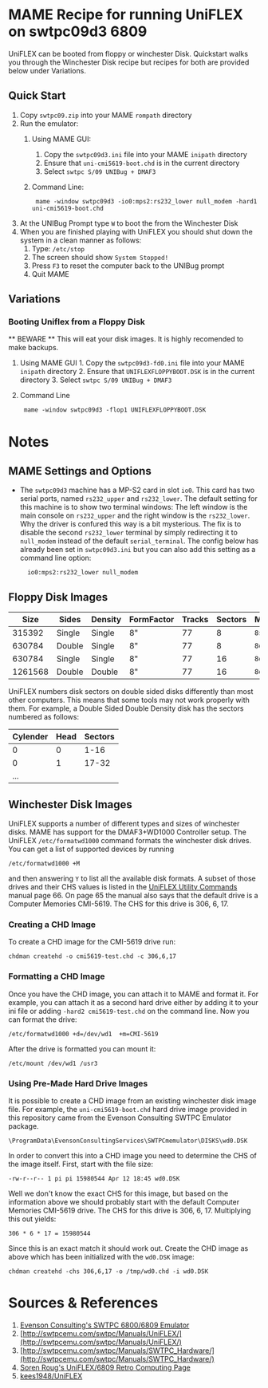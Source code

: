 # MAME Recipe for running UniFLEX on swtpc09d3 6809
UniFLEX can be booted from floppy or winchester Disk.  Quickstart walks you through the Winchester Disk recipe but recipes for both are provided below under Variations.  
## Quick Start
1. Copy `swtpc09.zip` into your MAME `rompath` directory
2. Run the emulator:
    1. Using MAME GUI:
        1. Copy the `swtpc09d3.ini` file into your MAME `inipath` directory
        2. Ensure that `uni-cmi5619-boot.chd` is in the current directory
        3. Select `swtpc S/09 UNIBug + DMAF3`
    2. Command Line:

            mame -window swtpc09d3 -io0:mps2:rs232_lower null_modem -hard1 uni-cmi5619-boot.chd

3. At the UNIBug Prompt type `W` to boot the from the Winchester Disk
4. When you are finished playing with UniFLEX you should shut down the system in a clean manner as follows:
    1. Type: `/etc/stop`
    2. The screen should show `System Stopped!`
    3. Press `F3` to reset the computer back to the UNIBug prompt
    4. Quit MAME

## Variations
### Booting Uniflex from a Floppy Disk
** BEWARE ** This will eat your disk images.  It is highly recomended to make backups.

1. Using MAME GUI
        1. Copy the `swtpc09d3-fd0.ini` file into your MAME `inipath` directory
        2. Ensure that `UNIFLEXFLOPPYBOOT.DSK` is in the current directory
        3. Select `swtpc S/09 UNIBug + DMAF3`

2. Command Line

        mame -window swtpc09d3 -flop1 UNIFLEXFLOPPYBOOT.DSK


# Notes
## MAME Settings and Options
* The `swtpc09d3` machine has a MP-S2 card in slot `io0`.  This card has two serial ports, named `rs232_upper` and `rs232_lower`.  The default setting for this machine is to show two terminal windows: The left window is the main console on `rs232_upper` and the right window is the `rs232_lower`.  Why the driver is confured this way is a bit mysterious.  The fix is to disable the second `rs232_lower` terminal by simply redirecting it to `null_modem` instead of the default `serial_terminal`.  The config below has already been set in `swtpc09d3.ini` but you can also add this setting as a command line option:

        io0:mps2:rs232_lower null_modem


## Floppy Disk Images

|Size|Sides|Density|FormFactor|Tracks|Sectors|MAME|
|----|-----|-------|----------|------|-------|----|
|315392|Single|Single|8"|77|8|`8sssd`|
|630784|Double|Single|8"|77|8|`8dssd`|
|630784|Single|Single|8"|77|16|`8dssd`|
|1261568|Double|Double|8"|77|16|`8dsdd`|

UniFLEX numbers disk sectors on double sided disks differently than most other computers.  This means that some tools may not work properly with them.  For example, a Double Sided Double Density disk has the sectors numbered as follows:

|Cylender|Head|Sectors|
|--------|----|-------|
| 0      | 0  | 1-16  |
| 0      | 1  | 17-32 |
|...|


## Winchester Disk Images

UniFLEX supports a number of different types and sizes of winchester disks.  MAME has support
for the DMAF3+WD1000 Controller setup.   The UniFLEX `/etc/formatwd1000` command formats the
winchester disk drives.  You can get a list of supported devices by running 

    /etc/formatwd1000 +M

and then answering `Y` to list all the available disk formats.  A subset of those drives and their CHS values is listed in the [UniFLEX Utility Commands](https://github.com/kees1948/UniFLEX/blob/master/Documents/Manuals/UniFLEX/Utility%20Commands.pdf) manual page 66.  On page 65 the manual also
says that the default drive is a Computer Memories CMI-5619.  The CHS for this drive is 306, 6, 17.  

### Creating a CHD Image
 
To create a CHD image for the CMI-5619 drive run:

    chdman createhd -o cmi5619-test.chd -c 306,6,17

### Formatting a CHD Image
Once you have the CHD image, you can attach it to MAME and format it.  For example, you can
attach it as a second hard drive either by adding it to your ini file
or adding `-hard2 cmi5619-test.chd` on the command line.  Now you can format the drive:

    /etc/formatwd1000 +d=/dev/wd1  +m=CMI-5619

After the drive is formatted you can mount it:

    /etc/mount /dev/wd1 /usr3

### Using Pre-Made Hard Drive Images

It is possible to create a CHD image from an existing winchester disk image file.  For example, the `uni-cmi5619-boot.chd` hard drive image provided in this repository came from the Evenson Consulting SWTPC Emulator package.

    \ProgramData\EvensonConsultingServices\SWTPCmemulator\DISKS\wd0.DSK

In order to convert this into a CHD image you need to determine the CHS of the image itself.  First, start with the file size:

    -rw-r--r-- 1 pi pi 15980544 Apr 12 18:45 wd0.DSK

Well we don't know the exact CHS for this image, but based on the information above we should probably start with the default Computer Memories CMI-5619 drive.  The CHS for this drive is 306, 6, 17.  Multiplying this out yields:


    306 * 6 * 17 = 15980544

Since this is an exact match it should work out.  Create the CHD image as above which has been initialized with the `wd0.DSK` image:

    chdman createhd -chs 306,6,17 -o /tmp/wd0.chd -i wd0.DSK 


# Sources & References
 
1. [Evenson Consulting's SWTPC 6800/6809 Emulator](http://www.evenson-consulting.com/swtpc/Downloads.htm)
2. [http://swtpcemu.com/swtpc/Manuals/UniFLEX/](http://swtpcemu.com/swtpc/Manuals/UniFLEX/)
3. [http://swtpcemu.com/swtpc/Manuals/SWTPC_Hardware/](http://swtpcemu.com/swtpc/Manuals/SWTPC_Hardware/)
4. [Soren Roug's UniFLEX/6809 Retro Computing Page](https://www.roug.org/retrocomputing/os/UniFLEX) 
5. [kees1948/UniFLEX](https://github.com/kees1948/UniFLEX)



